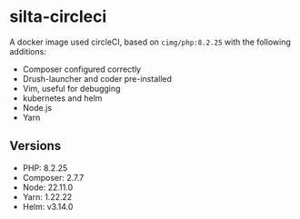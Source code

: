 # silta-circleci
A docker image used circleCI, based on `cimg/php:8.2.25` with the following additions:

- Composer configured correctly
- Drush-launcher and coder pre-installed
- Vim, useful for debugging
- kubernetes and helm
- Node.js
- Yarn

## Versions
- PHP: 8.2.25
- Composer: 2.7.7
- Node: 22.11.0
- Yarn: 1.22.22
- Helm: v3.14.0
